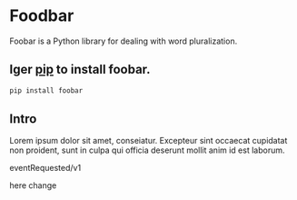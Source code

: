 # Foodbar

Foobar is a Python library for dealing with word pluralization.

## Iger [pip](https://pip.pypa.io/en/stable/) to install foobar.

```bash
pip install foobar
```

## Intro 

Lorem ipsum dolor sit amet, conseiatur. Excepteur sint occaecat cupidatat non
proident, sunt in culpa qui officia deserunt mollit anim id est laborum.

eventRequested/v1 

here change
